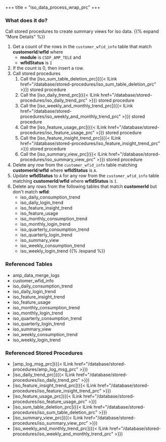 +++
title = "iso_data_process_wrap_prc"
+++

### What does it do?
Call stored procedures to create summary views for iso data.
{{% expand "More Details" %}}
1. Get a count of the rows in the `customer_wfid_info` table that match **customerId**/**wfId** where
   - **module** is `CSDF_AMP_TELE` and
   - **wfIdStatus** is `I`
2. If the count is 0, then insert a row.
3. Call stored procedures
   1. Call the [iso_sum_table_deletion_prc]({{< ILink href="/database/stored-procedures/iso_sum_table_deletion_prc" >}}) stored procedure
   2. Call the [iso_daily_trend_prc]({{< ILink href="/database/stored-procedures/iso_daily_trend_prc" >}}) stored procedure
   3. Call the [iso_weekly_and_monthly_trend_prc]({{< ILink href="/database/stored-procedures/iso_weekly_and_monthly_trend_prc" >}}) stored procedure
   4. Call the [iso_feature_usage_prc]({{< ILink href="/database/stored-procedures/iso_feature_usage_prc" >}}) stored procedure
   5. Call the [iso_feature_insight_trend_prc]({{< ILink href="/database/stored-procedures/iso_feature_insight_trend_prc" >}}) stored procedure
   6. Call the [iso_summary_view_prc]({{< ILink href="/database/stored-procedures/iso_summary_view_prc" >}}) stored procedure
4. Delete any row from the `customer_wfid_info` table matching **customerId**/**wfId** where **wfIdStatus** is `A`.
5. Update **wfIdStatus** to `A` for any row from the `customer_wfid_info` table matching **customerId**/**wfId** where **wfIdStatus** is `I`.
6. Delete any rows from the following tables that match **customerId** but don't match **wfId**:
   - iso_daily_consumption_trend
   - iso_daily_login_trend
   - iso_feature_insight_trend 
   - iso_feature_usage
   - iso_monthly_consumption_trend
   - iso_monthly_login_trend
   - iso_quarterly_consumption_trend
   - iso_quarterly_login_trend
   - iso_summary_view
   - iso_weekly_consumption_trend
   - iso_weekly_login_trend
{{% /expand %}}

### Referenced Tables
- amp_data_merge_logs
- customer_wfid_info
- iso_daily_consumption_trend
- iso_daily_login_trend
- iso_feature_insight_trend 
- iso_feature_usage
- iso_monthly_consumption_trend
- iso_monthly_login_trend
- iso_quarterly_consumption_trend
- iso_quarterly_login_trend
- iso_summary_view
- iso_weekly_consumption_trend
- iso_weekly_login_trend

### Referenced Stored Procedures
- [amp_log_msg_prc]({{< ILink href="/database/stored-procedures/amp_log_msg_prc" >}})
- [iso_daily_trend_prc]({{< ILink href="/database/stored-procedures/iso_daily_trend_prc" >}})
- [iso_feature_insight_trend_prc]({{< ILink href="/database/stored-procedures/iso_feature_insight_trend_prc" >}})
- [iso_feature_usage_prc]({{< ILink href="/database/stored-procedures/iso_feature_usage_prc" >}})
- [iso_sum_table_deletion_prc]({{< ILink href="/database/stored-procedures/iso_sum_table_deletion_prc" >}})
- [iso_summary_view_prc]({{< ILink href="/database/stored-procedures/iso_summary_view_prc" >}})
- [iso_weekly_and_monthly_trend_prc]({{< ILink href="/database/stored-procedures/iso_weekly_and_monthly_trend_prc" >}})
